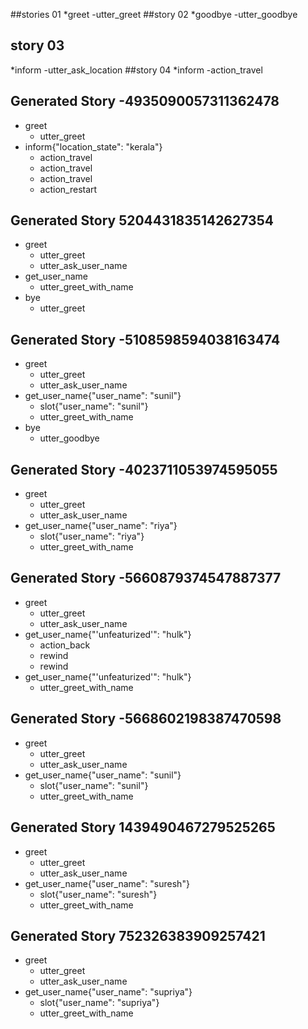 ##stories 01
*greet
	-utter_greet
##story 02
*goodbye
	-utter_goodbye

## story 03
*inform
	-utter_ask_location
##story 04
*inform
	-action_travel


	
## Generated Story -4935090057311362478
* greet
    - utter_greet
* inform{"location_state": "kerala"}
    - action_travel
    - action_travel
    - action_travel
    - action_restart

## Generated Story 5204431835142627354
* greet
    - utter_greet
    - utter_ask_user_name
* get_user_name
    - utter_greet_with_name
* bye
    - utter_greet

## Generated Story -5108598594038163474
* greet
    - utter_greet
    - utter_ask_user_name
* get_user_name{"user_name": "sunil"}
    - slot{"user_name": "sunil"}
    - utter_greet_with_name
* bye
    - utter_goodbye

## Generated Story -4023711053974595055
* greet
    - utter_greet
    - utter_ask_user_name
* get_user_name{"user_name": "riya"}
    - slot{"user_name": "riya"}
    - utter_greet_with_name

## Generated Story -5660879374547887377
* greet
    - utter_greet
    - utter_ask_user_name
* get_user_name{"'unfeaturized'": "hulk"}
    - action_back
    - rewind
    - rewind
* get_user_name{"'unfeaturized'": "hulk"}
    - utter_greet_with_name

## Generated Story -5668602198387470598
* greet
    - utter_greet
    - utter_ask_user_name
* get_user_name{"user_name": "sunil"}
    - slot{"user_name": "sunil"}
    - utter_greet_with_name

## Generated Story 1439490467279525265
* greet
    - utter_greet
    - utter_ask_user_name
* get_user_name{"user_name": "suresh"}
    - slot{"user_name": "suresh"}
    - utter_greet_with_name

## Generated Story 752326383909257421
* greet
    - utter_greet
    - utter_ask_user_name
* get_user_name{"user_name": "supriya"}
    - slot{"user_name": "supriya"}
    - utter_greet_with_name

